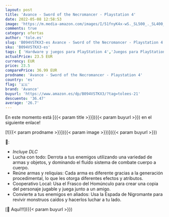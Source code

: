 ```yaml
---
layout: post
title: 'Avance - Sword of the Necromancer - Playstation 4'
date: 2022-05-08 12:58:53
image: 'https://m.media-amazon.com/images/I/51fnyK4x-wS._SL500_._SL400_.jpg'
comments: true
category: ofertas
author: 'tole.es'
slug: 'B094VSTKX3-es Avance - Sword of the Necromancer - Playstation 4'
sku: 'B094VSTKX3-es'
tags: [ 'Hardware y juegos para PlayStation 4','Juegos para PlayStation 4','Videojuegos','avance','playstation','🇪🇸', ]
actualPrice: 23.5 EUR
currency: EUR
price: 23.5
comparePrice: 36.99 EUR
prodname: 'Avance - Sword of the Necromancer - Playstation 4'
country: 'es'
flag: '🇪🇸'
brand: 'Avance'
buyurl: 'https://www.amazon.es/dp/B094VSTKX3/?tag=tolees-21'
descuento: '36.47'
average: '26.7'
---
```


En este momento está [{{< param title >}}]({{< param buyurl >}}) en el siguiente enlace!

[![{{< param prodname >}}]({{< param image >}})]({{< param buyurl >}})

🔎:

- *Incluye DLC*
- Lucha con todo: Derrota a tus enemigos utilizando una variedad de armas y objetos, y dominando el fluído sistema de combate cuerpo a cuerpo.
- Reúne armas y reliquias: Cada arma es diferente gracias a la generación procedimental, lo que les otorga diferentes efectos y atributos.
- Cooperativo Local: Usa el Frasco del Homúnculo para crear una copia del personaje jugable y juega junto a un amigo.
- Convierte a tus enemigos en aliados: Usa la Espada de Nigromante para revivir monstruos caídos y hacerlos luchar a tu lado.

[🛒 Aquí!!!]({{< param buyurl >}})
